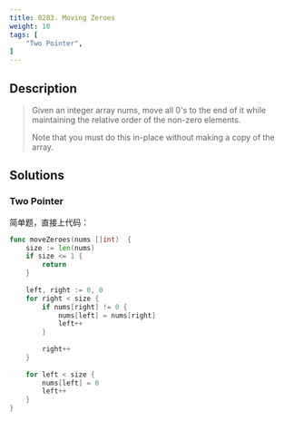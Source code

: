 ```yaml
---
title: 0283. Moving Zeroes
weight: 10
tags: [
	"Two Pointer",
]
---
```

## Description
> Given an integer array nums, move all 0's to the end of it while maintaining the relative order of the non-zero elements.
> 
> Note that you must do this in-place without making a copy of the array.

## Solutions
### Two Pointer
简单题，直接上代码：
```go
func moveZeroes(nums []int)  {
    size := len(nums)
    if size <= 1 {
        return
    }
    
    left, right := 0, 0
    for right < size {
        if nums[right] != 0 {
            nums[left] = nums[right]
            left++
        }
        
        right++
    }
    
    for left < size {
        nums[left] = 0
        left++
    }
}
```
